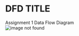 # DFD TITLE
 Assignment 1 Data Flow Diagram <br/>
![image not found](https://cloud.githubusercontent.com/assets/18035225/18528687/aee1c954-7a8f-11e6-95d1-fa30173e2874.PNG "Checking for OSS in software")
